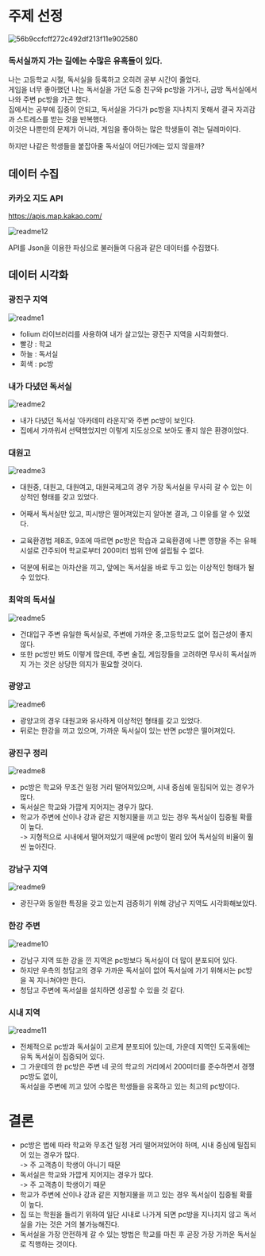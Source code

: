 # 주제 선정

![56b9ccfcff272c492df213f11e902580](https://user-images.githubusercontent.com/69154643/107541383-6a127780-6c0a-11eb-901a-29c7cd32909f.jpg)
### 독서실까지 가는 길에는 수많은 유혹들이 있다.

나는 고등학교 시절, 독서실을 등록하고 오히려 공부 시간이 줄었다.  
게임을 너무 좋아했던 나는 독서실을 가던 도중 친구와 pc방을 가거나, 금방 독서실에서 나와 주변 pc방을 가곤 했다.  
집에서는 공부에 집중이 안되고, 독서실을 가다가 pc방을 지나치지 못해서 결국 자괴감과 스트레스를 받는 것을 반복했다.  
이것은 나뿐만의 문제가 아니라, 게임을 좋아하는 많은 학생들이 겪는 딜레마이다.  

하지만 나같은 학생들을 붙잡아줄 독서실이 어딘가에는 있지 않을까? 

## 데이터 수집

### 카카오 지도 API
https://apis.map.kakao.com/

![readme12](https://user-images.githubusercontent.com/69154643/107637985-515d9c80-6cb2-11eb-9d60-2af001a5059c.JPG)

API를 Json을 이용한 파싱으로 불러들여 다음과 같은 데이터를 수집했다.

## 데이터 시각화



### 광진구 지역
![readme1](https://user-images.githubusercontent.com/69154643/107546584-de9be500-6c0f-11eb-871f-0182cfb12ff7.JPG)

- folium 라이브러리를 사용하여 내가 살고있는 광진구 지역을 시각화했다.
- 빨강 : 학교
- 하늘 : 독서실
- 회색 : pc방

### 내가 다녔던 독서실
![readme2](https://user-images.githubusercontent.com/69154643/107547945-67ffe700-6c11-11eb-9bdf-4dd454487b5b.JPG)

- 내가 다녔던 독서실 '아카데미 라운지'와 주변 pc방이 보인다.
- 집에서 가까워서 선택했었지만 이렇게 지도상으로 보아도 좋지 않은 환경이었다.

### 대원고
![readme3](https://user-images.githubusercontent.com/69154643/107630409-d347c880-6ca6-11eb-9bac-59a02a4a0850.JPG)

- 대원중, 대원고, 대원여고, 대원국제고의 경우 가장 독서실을 무사히 갈 수 있는 이상적인 형태를 갖고 있었다.
- 어째서 독서실만 있고, 피시방은 떨어져있는지 알아본 결과, 그 이유를 알 수 있었다.

- 교육환경법 제8조, 9조에 따르면 pc방은 학습과 교육환경에 나쁜 영향을 주는 유해시설로 간주되어 학교로부터 200미터 범위 안에 설립될 수 없다.
- 덕분에 뒤로는 아차산을 끼고, 앞에는 독서실을 바로 두고 있는 이상적인 형태가 될 수 있었다.

### 최악의 독서실
![readme5](https://user-images.githubusercontent.com/69154643/107632857-69c9b900-6caa-11eb-99d8-a73cb28a6b3a.JPG)

- 건대입구 주변 유일한 독서실로, 주변에 가까운 중,고등학교도 없어 접근성이 좋지 않다.
- 또한 pc방만 봐도 이렇게 많은데, 주변 술집, 게임장들을 고려하면 무사히 독서실까지 가는 것은 상당한 의지가 필요할 것이다.

### 광양고
![readme6](https://user-images.githubusercontent.com/69154643/107633476-6daa0b00-6cab-11eb-8d13-fcbeac0213ce.JPG)

- 광양고의 경우 대원고와 유사하게 이상적인 형태를 갖고 있었다.
- 뒤로는 한강을 끼고 있으며, 가까운 독서실이 있는 반면 pc방은 떨어져있다.

### 광진구 정리
![readme8](https://user-images.githubusercontent.com/69154643/107634363-c037f700-6cac-11eb-9d4e-e2c043e19ca4.JPG)

- pc방은 학교와 무조건 일정 거리 떨어져있으며, 시내 중심에 밀집되어 있는 경우가 많다.
- 독서실은 학교와 가깝게 지어지는 경우가 많다.
- 학교가 주변에 산이나 강과 같은 지형지물을 끼고 있는 경우 독서실이 집중될 확률이 높다.  
-> 지형적으로 시내에서 떨어져있기 때문에 pc방이 멀리 있어 독서실의 비율이 훨씬 높아진다.


### 강남구 지역
![readme9](https://user-images.githubusercontent.com/69154643/107634999-c8446680-6cad-11eb-820e-170ef3abec65.JPG)

- 광진구와 동일한 특징을 갖고 있는지 검증하기 위해 강남구 지역도 시각화해보았다.

### 한강 주변
![readme10](https://user-images.githubusercontent.com/69154643/107635524-a3042800-6cae-11eb-83f6-43d4e596998a.JPG)

- 강남구 지역 또한 강을 낀 지역은 pc방보다 독서실이 더 많이 분포되어 있다.
- 하지만 우측의 청담고의 경우 가까운 독서실이 없어 독서실에 가기 위해서는 pc방을 꼭 지나쳐야만 한다.
- 청담고 주변에 독서실을 설치하면 성공할 수 있을 것 같다.

### 시내 지역
![readme11](https://user-images.githubusercontent.com/69154643/107636796-82d56880-6cb0-11eb-9172-81df656bb798.JPG)

- 전체적으로 pc방과 독서실이 고르게 분포되어 있는데, 가운데 지역인 도곡동에는 유독 독서실이 집중되어 있다.
- 그 가운데의 한 pc방은 주변 네 곳의 학교의 거리에서 200미터를 준수하면서 경쟁 pc방도 없이,  
독서실을 주변에 끼고 있어 수많은 학생들을 유혹하고 있는 최고의 pc방이다.

# 결론

- pc방은 법에 따라 학교와 무조건 일정 거리 떨어져있어야 하며, 시내 중심에 밀집되어 있는 경우가 많다.  
-> 주 고객층이 학생이 아니기 때문
- 독서실은 학교와 가깝게 지어지는 경우가 많다.  
-> 주 고객층이 학생이기 때문
- 학교가 주변에 산이나 강과 같은 지형지물을 끼고 있는 경우 독서실이 집중될 확률이 높다.
- 집 또는 학원을 들리기 위하여 일단 시내로 나가게 되면 pc방을 지나치지 않고 독서실을 가는 것은 거의 불가능해진다.
- 독서실을 가장 안전하게 갈 수 있는 방법은 학교를 마친 후 곧장 가장 가까운 독서실로 직행하는 것이다.
